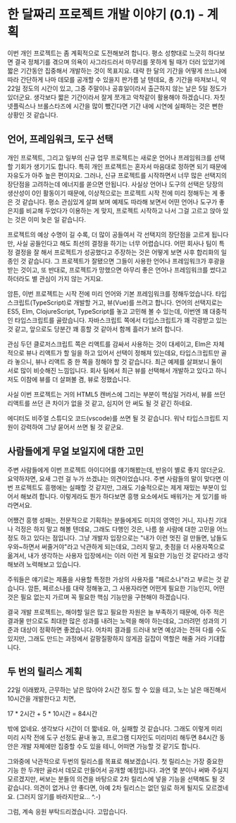 # 한 달짜리 프로젝트 개발 이야기 (0.1) - 계획

이번 개인 프로젝트는 좀 계획적으로 도전해보려 합니다. 평소 성향대로 느긋히 하다보면 결국 정체기를 겪으며 의욕이 사그라드러서 마무리를 못하게 될 때가 더러 있었기에 짧은 기간동안 집중해서 개발하는 것이 목표지요. 대략 한 달의 기간을 어떻게 쓰느냐에 따라 간단하게 나마 데모를 공개할 수 있을지 판가름 날 텐데요, 총 기간을 따져보니, 약 22일 정도의 시간이 있고, 그중 주말이나 공휴일이라서 출근하지 않는 날은 5일 정도가 있더군요. 생각보다 짧은 기간이라서 잘게 쪼개고 악착같이 활용해야 하겠습니다. 자칫 넷플릭스나 브롤스타즈에 시간을 많이 뺐긴다면 기간 내에 시연에 실패하는 것은 뻔한 상황인 것 같습니다.

## 언어, 프레임워크, 도구 선택

개인 프로젝트, 그리고 일부의 신규 업무 프로젝트는 새로운 언어나 프레임워크를 선택할 기회가 생기기도 합니다. 특히 개인 프로젝트는 혼자서 마음대로 정하면 되기 때문에 자유도가 아주 높은 편이지요. 그러나, 신규 프로젝트를 시작하면서 너무 많은 선택지의 장단점을 고려하는데 에너지를 쏟으면 안됩니다. 사실상 언어나 도구의 선택은 당장의 생산성이 0인 활동이기 때문에, 이상적으로는 프로젝트 시작 전에 미리 정해두는 게 좋은 것 같습니다. 평소 관심있게 살펴 보며 예제도 따라해 보면서 어떤 언어나 도구가 좋은지를 비교해 두었다가 이용하는 게 맞지, 프로젝트 시작하고 나서 그걸 고르고 앉아 있는 것은 이미 늦은 일 같습니다.

프로젝트의 예상 수명이 길 수록, 더 많이 공들여서 각 선택지의 장단점을 고르게 됩니다만, 사실 공들인다고 해도 최선의 결정을 하기는 너무 어렵습니다. 어떤 회사나 팀이 특정 결정을 잘 해서 프로젝트가 성공했다고 주장하는 것은 어떻게 보면 사후 합리화의 일종인 것 같습니다. 그 프로젝트가 잘됐으면 그들이 사용한 언어나 프레임워크가 후광을 받는 것이고, 또 반대로, 프로젝트가 망했으면 아무리 좋은 언어나 프레임워크를 썼다고 하더라도 별 관심이 가지 않는 거지요.

암튼, 이번 프로젝트는 시작 전에 미리 언어와 기본 프레임워크를 정해두었습니다. 타입스크립트(TypeScript)로 개발할 거고, 뷰(Vue)를 쓰려고 합니다. 언어의 선택지로는 ES5, Elm, ClojureScript, TypeScript를 놓고 고민해 볼 수 있는데, 이번엔 꽤 대중적인 타입스크립트를 골랐습니다. 자바스크립트 쪽에서 타입스크립트가 꽤 각광받고 있는 것 같고, 앞으로도 당분간 꽤 흥할 것 같아서 함께 흘러가 보려 합니다.

관심 두던 클로저스크립트 쪽은 리액트를 감싸서 사용하는 것이 대세이고, Elm은 자체적으로 뷰나 리액트가 할 일을 하고 있어서 선택이 정해져 있는데요, 타입스크립트만 골라 놓으니, 뷰나 리액트 중 한 쪽을 정해야 할 것 같습니다. 최근 예제를 살펴보니 둘이 서로 많이 비슷해진 느낌입니다. 회사 팀에서 최근 뷰를 선택해서 개발하고 있다고 하니 저도 이참에 뷰를 더 살펴볼 겸, 뷰로 정했습니다.

사실 이번 프로젝트는 거의 HTML5 캔버스에 그리는 부분이 핵심일 거라서, 뷰를 쓰던 리액트를 쓰던 큰 차이가 없을 것 같고, 심지어 안 써도 될 것 같긴 하네요.

에디터도 비주얼 스튜디오 코드(vscode)를 쓰면 될 것 같습니다. 워낙 타입스크립트 지원이 강력하여 그냥 묻어서 쓰면 될 것 같군요.

## 사람들에게 무얼 보일지에 대한 고민

주변 사람들에게 이번 프로젝트 아이디어를 얘기해봤는데, 반응이 별로 좋지 않더군요. 요약하자면, 요새 그런 걸 누가 쓰겠냐는 의견이었습니다. 주변 사람들의 말이 맞다면 이번 프로젝트도 흥행에는 실패할 것 같지만, 그래도 기술적으로는 제게 재밌는 부분이 있어서 해보려 합니다. 이렇게라도 뭔가 하다보면 흥행 요소에서도 배워가는 게 있기를 바라면서요.

어쨌건 흥행 성패는, 전문적으로 기획하는 분들에게도 미지의 영역인 거니, 지나친 기대나 걱정은 하지 말고 해볼 텐데요, 그래도 다행인 것은, 나름 쓸 사람에 대한 고민을 어느정도 하고 있다는 점입니다. 그냥 개발자 입장으로는 "내가 이런 멋진 걸 만들면, 남들도 우와~하면서 써줄거야"라고 낙관하게 되는데요, 그러지 말고, 촛점을 더 사용자쪽으로 옮겨서, 내가 생각하는 사용자 입장에서는 이러 이런 게 필요한 기능인 것 같다라고 생각해보려 노력해보고 있습니다.

주워들은 얘기로는 제품을 사용할 특정한 가상의 사용자를  "페르소나"라고 부르는 것 같습니다. 암튼, 페르소나를 대략 정해놓고, 그 사용자라면 어떤게 필요한 기능인지, 어떤 것은 필요 없는지 가르며 꼭 필요한 핵심 기능만을 구현해야 하겠습니다.

결국 개발 프로젝트는, 해야할 일은 많고 필요한 자원은 늘 부족하기 때문에, 아주 적은 결과물 만으로도 최대한 많은 성과를 내려는 노력을 해야 하는데요, 그러려먼 성과의 기준과 대상이 정확하면 좋겠습니다. 어차피 결과를 드러내 보면 예상과는 전혀 다를 수도 있지만, 그래도 만드는 과정에서 갈팡질팡하지 않게끔 길잡이 역할은 해줄 거라 기대합니다.

## 두 번의 릴리스 계획

22일 이래봤자, 근무하는 날은 많아야 2시간 정도 할 수 있을 테고, 노는 날은 매진해서 10시간을 개발한다고  치면,

17 * 2시간 +  5 * 10시간 = 84시간

밖에 없네요. 생각보다 시간이 더 짧네요. 아, 실패할 것 같습니다. 그래도 이렇게 미리 미리 시작 전에 도구 선정도 끝내 놓고, 프로그램 디자인도 미리미리 해두면 84시간 동안은 개발 자체에만 집중할 수도 있을 테니, 어떠면 가능할 것 같기도 합니다.

그와중에 낙관적으로 두번의 릴리스를 목표로 해보겠습니다. 첫 릴리스는 가장 중요한 기능 한 두개만 골라서 데모로 만들어서 공개할 예정입니다. 과연 몇 분이나 써봐 주실지 모르겠지만, 써보는 분들의 의견을 바탕으로 2차 릴리스에 넣을 기능을 선택해도 될 것 같습니다. 의견이 없거나 안 좋다면, 아예 2차 릴리스는 없던 일로 하게 될지도 모르겠네요. (그러지 않기를 바라지만요... ^.-)

그럼, 계속 응원 부탁드리겠습니다. 고맙습니다.
